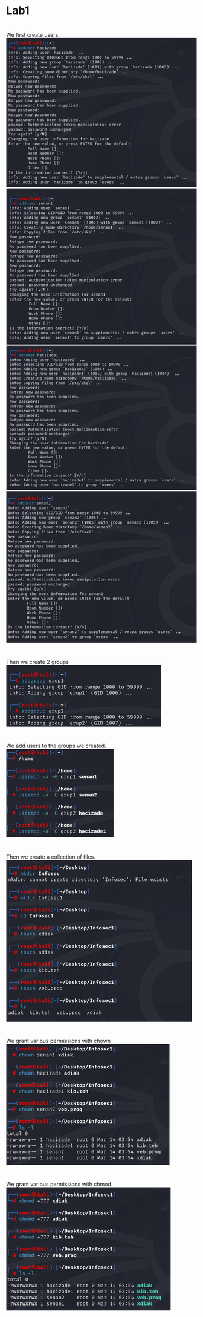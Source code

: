 # Lab1

#
We first create  users.
![alt text](https://github.com/senanhacizade/lab1/blob/main/lab1/user%201.png) 
![alt text](https://github.com/senanhacizade/lab1/blob/main/lab1/user2.png) 
![alt text](https://github.com/senanhacizade/lab1/blob/main/lab1/user3.png) 
![alt text](https://github.com/senanhacizade/lab1/blob/main/lab1/user4.png) 
# 
Then we create 2 groups
![alt text](https://github.com/senanhacizade/lab1/blob/main/lab1/qruplar.png) 
# 
We add users to the groups we created.
![alt text](https://github.com/senanhacizade/lab1/blob/main/lab1/elave%20etmek.png) 
#
Then we create a collection of files.
![alt text](https://github.com/senanhacizade/lab1/blob/main/lab1/file%20duzeltmek.png) 
#
We grant various permissions with chown
![alt text](https://github.com/senanhacizade/lab1/blob/main/lab1/chown.png) 
# 
We grant various permissions with chmod
![alt text](https://github.com/senanhacizade/lab1/blob/main/lab1/chmod.png)
